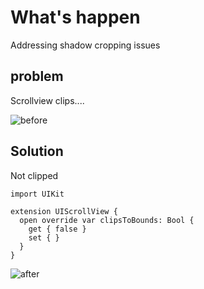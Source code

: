 # What's happen
Addressing shadow cropping issues


## problem
Scrollview clips....

![before](https://user-images.githubusercontent.com/62822536/226300223-bac02eff-17f4-4739-b374-1416021e49f6.png) 






## Solution
Not clipped

```
import UIKit

extension UIScrollView {
  open override var clipsToBounds: Bool {
    get { false }
    set { }
  }
}

```

![after](https://user-images.githubusercontent.com/62822536/226300217-91a5c22c-1b50-4082-9449-865af8ab30ae.png)
